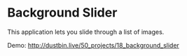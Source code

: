 # Background Slider

This application lets you slide through a list of images.

Demo: http://dustbin.live/50_projects/18_background_slider
